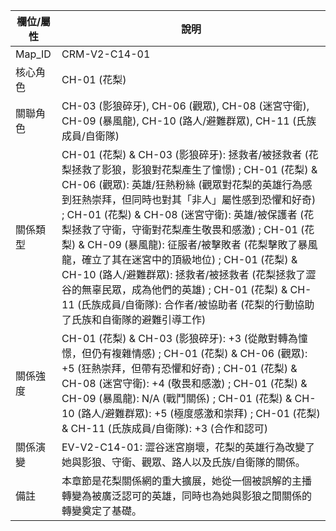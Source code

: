 | 欄位/屬性 | 說明 |
|---|---|
| Map_ID | CRM-V2-C14-01 |
| 核心角色 | CH-01 (花梨) |
| 關聯角色 | CH-03 (影狼碎牙), CH-06 (觀眾), CH-08 (迷宮守衛), CH-09 (暴風龍), CH-10 (路人/避難群眾), CH-11 (氏族成員/自衛隊) |
| 關係類型 | CH-01 (花梨) & CH-03 (影狼碎牙): 拯救者/被拯救者 (花梨拯救了影狼，影狼對花梨產生了憧憬) ; CH-01 (花梨) & CH-06 (觀眾): 英雄/狂熱粉絲 (觀眾對花梨的英雄行為感到狂熱崇拜，但同時也對其「非人」屬性感到恐懼和好奇) ; CH-01 (花梨) & CH-08 (迷宮守衛): 英雄/被保護者 (花梨拯救了守衛，守衛對花梨產生敬畏和感激) ; CH-01 (花梨) & CH-09 (暴風龍): 征服者/被擊敗者 (花梨擊敗了暴風龍，確立了其在迷宮中的頂級地位) ; CH-01 (花梨) & CH-10 (路人/避難群眾): 拯救者/被拯救者 (花梨拯救了澀谷的無辜民眾，成為他們的英雄) ; CH-01 (花梨) & CH-11 (氏族成員/自衛隊): 合作者/被協助者 (花梨的行動協助了氏族和自衛隊的避難引導工作) |
| 關係強度 | CH-01 (花梨) & CH-03 (影狼碎牙): +3 (從敵對轉為憧憬，但仍有複雜情感) ; CH-01 (花梨) & CH-06 (觀眾): +5 (狂熱崇拜，但帶有恐懼和好奇) ; CH-01 (花梨) & CH-08 (迷宮守衛): +4 (敬畏和感激) ; CH-01 (花梨) & CH-09 (暴風龍): N/A (戰鬥關係) ; CH-01 (花梨) & CH-10 (路人/避難群眾): +5 (極度感激和崇拜) ; CH-01 (花梨) & CH-11 (氏族成員/自衛隊): +3 (合作和認可) |
| 關係演變 | EV-V2-C14-01: 澀谷迷宮崩壞，花梨的英雄行為改變了她與影狼、守衛、觀眾、路人以及氏族/自衛隊的關係。 |
| 備註 | 本章節是花梨關係網的重大擴展，她從一個被誤解的主播轉變為被廣泛認可的英雄，同時也為她與影狼之間關係的轉變奠定了基礎。 |
